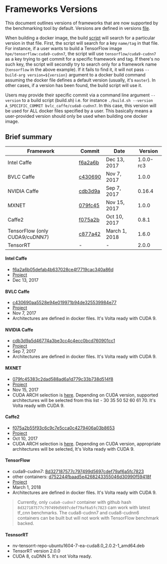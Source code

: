 # __Frameworks Versions__

This document outlines versions of frameworks that are now supported by the benchmarking tool by default. Versions are defined in versions [file](versions).

When building a docker image, the build [script](build.sh) will search for a particular version in that file. First, the script will search for a key `name/tag` in that file. For instance, if a user wants to build a TensorFlow image `hpe/tensorflow:cuda9-cudnn7`, the script will use `tensorflow/cuda9-cudnn7` as a key trying to get commit for a specific framework and tag. If there's no such key, the script will secondly try to search only for a framework name (`tensorflow` in the above example). If it fails to find it, it will not pass `--build-arg version=${version}` argument to a docker build command assuming the docker file defines a default version (usually, it's `master`). In other cases, if a version has been found, the build script will use it.

Users may provide their specific commit via a command line argument `--version` to a build script (build.sh) i.e. for instance `./build.sh --version A_SPECIFIC_COMMIT bvlc_caffe/cuda8-cudnn7`. In this case, this version will be used for ALL docker files specified by a user. This basically means a user-provided version should only be used when building one docker image.

## Brief summary

| Framework | Commit | Date | Version |
|-----------|--------|------|---------|
| Intel Caffe | [f6a2a6b](https://github.com/intel/caffe/commit/f6a2a6b05defab4b637028ce4f7719cac340a86d) | Dec 13, 2017 | 1.0.0-rc3 |
| BVLC Caffe | [c430690](https://github.com/BVLC/caffe/commit/c430690aa5528e94e019971b94de325539984e77) | Nov 7, 2017 | 1.0.0 |
| NVIDIA Caffe | [cdb3d9a](https://github.com/NVIDIA/caffe/commit/cdb3d9a5d46774a3be3cc4c4ecc0bcd760901cc1) | Sep 7, 2017 | 0.16.4 |
| MXNET | [079fc45](https://github.com/apache/incubator-mxnet/commit/079fc45383c2dad588ad6a1d779c33b738d514f8) | Nov 15, 2017 | 1.0.0 |
| Caffe2 | [f075a2b](https://github.com/caffe2/caffe2/commit/f075a2b55f93c6c9c7e5cca0c4279406a03b8653) | Oct 10, 2017 | 0.8.1 |
| TensorFlow (only CUDA9/cuDNN7)| [c877a42](https://github.com/tensorflow/tensorflow/commit/8d327187577c797499d5697cdef79af6a5fc7823) | March 1, 2018 | 1.6.0 |
| TensorRT | - | - | 2.0.0 |

#### Intel Caffe
- [f6a2a6b05defab4b637028ce4f7719cac340a86d](https://github.com/intel/caffe/commit/f6a2a6b05defab4b637028ce4f7719cac340a86d)
- [Project](https://github.com/intel/caffe/tree/f6a2a6b05defab4b637028ce4f7719cac340a86d)
- Dec 13, 2017

#### BVLC Caffe
- [c430690aa5528e94e019971b94de325539984e77](https://github.com/BVLC/caffe/commit/c430690aa5528e94e019971b94de325539984e77)
- [Project](https://github.com/BVLC/caffe/tree/c430690aa5528e94e019971b94de325539984e77)
- Nov 7, 2017
- Architectures are defined in docker files. It's Volta ready with CUDA 9.

#### NVIDIA Caffe
- [cdb3d9a5d46774a3be3cc4c4ecc0bcd760901cc1](https://github.com/NVIDIA/caffe/commit/cdb3d9a5d46774a3be3cc4c4ecc0bcd760901cc1)
- [Project](https://github.com/NVIDIA/caffe/tree/cdb3d9a5d46774a3be3cc4c4ecc0bcd760901cc1)
- Sep 7, 2017
- Architectures are defined in docker files. It's Volta ready with CUDA 9.

#### MXNET
- [079fc45383c2dad588ad6a1d779c33b738d514f8](https://github.com/apache/incubator-mxnet/commit/079fc45383c2dad588ad6a1d779c33b738d514f8)
- [Project](https://github.com/apache/incubator-mxnet/tree/079fc45383c2dad588ad6a1d779c33b738d514f8)
- Nov 15, 2017
- CUDA ARCH selection is [here](https://github.com/apache/incubator-mxnet/blob/079fc45383c2dad588ad6a1d779c33b738d514f8/Makefile#L250). Depending on CUDA version, supported architectures will be selected from this list - 30 35 50 52 60 61 70. It's Volta ready with CUDA 9.

#### Caffe2
- [f075a2b55f93c6c9c7e5cca0c4279406a03b8653](https://github.com/caffe2/caffe2/commit/f075a2b55f93c6c9c7e5cca0c4279406a03b8653)
- [Project](https://github.com/caffe2/caffe2/tree/f075a2b55f93c6c9c7e5cca0c4279406a03b8653)
- Oct 10, 2017
- CUDA ARCH selection is [here](https://github.com/caffe2/caffe2/blob/f075a2b55f93c6c9c7e5cca0c4279406a03b8653/cmake/Cuda.cmake). Depending on CUDA version, appropriate architectures will be selected, It's Volta ready with CUDA 9.

#### TensorFlow
- cuda9-cudnn7: [8d327187577c797499d5697cdef79af6a5fc7823](https://github.com/tensorflow/tensorflow/commit/8d327187577c797499d5697cdef79af6a5fc7823)
- other containers: [d752244fbaad5e4268243355046d30990f59418f](https://github.com/tensorflow/tensorflow/commit/d752244fbaad5e4268243355046d30990f59418f)
- [Project](https://github.com/tensorflow/tensorflow/tree/d752244fbaad5e4268243355046d30990f59418f)
- March 1, 2018
- Architectures are defined in docker files. It's Volta ready with CUDA 9.

> Currently, only `cuda9-cudnn7` container with github hash `8d327187577c797499d5697cdef79af6a5fc7823` cam work with latest tf_cnn benchmarks. The cuda8-cudnn7 and cuda8-cudnn6 containers can be built but will not work with TensorFlow benchmark backed.

#### TesnsorRT
- nv-tensorrt-repo-ubuntu1604-7-ea-cuda8.0_2.0.2-1_amd64.deb
- TensorRT version 2.0.0
- CUDA 8, cuDNN 5. It's not Volta ready.
